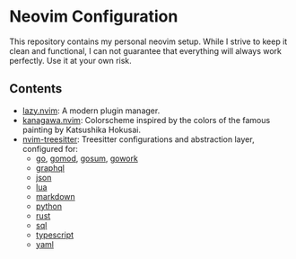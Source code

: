 # Neovim Configuration

This repository contains my personal neovim setup. While I strive to keep it
clean and functional, I can not guarantee that everything will always work
perfectly. Use it at your own risk.

## Contents

- [lazy.nvim](https://github.com/folke/lazy.nvim): A modern plugin manager.
- [kanagawa.nvim](https://github.com/rebelot/kanagawa.nvim): Colorscheme
  inspired by the colors of the famous painting by Katsushika Hokusai.
- [nvim-treesitter](https://github.com/nvim-treesitter/nvim-treesitter):
  Treesitter configurations and abstraction layer, configured for:
  - [go](https://github.com/tree-sitter/tree-sitter-go),
     [gomod](https://github.com/camdencheek/tree-sitter-go-mod),
     [gosum](https://github.com/tree-sitter-grammars/tree-sitter-go-sum),
     [gowork](https://github.com/omertuc/tree-sitter-go-work)
  - [graphql](https://github.com/bkegley/tree-sitter-graphql)
  - [json](https://github.com/tree-sitter/tree-sitter-json)
  - [lua](https://github.com/tree-sitter-grammars/tree-sitter-lua)
  - [markdown](https://github.com/tree-sitter-grammars/tree-sitter-markdown)
  - [python](https://github.com/tree-sitter/tree-sitter-python)
  - [rust](https://github.com/tree-sitter/tree-sitter-rust)
  - [sql](https://github.com/derekstride/tree-sitter-sql)
  - [typescript](https://github.com/tree-sitter/tree-sitter-typescript)
  - [yaml](https://github.com/tree-sitter-grammars/tree-sitter-yaml)
